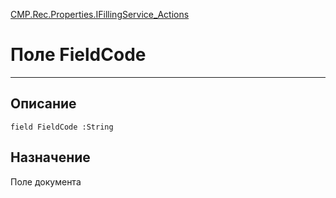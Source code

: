 ﻿---
Link: CMP.Rec.Properties.IFillingService_Actions.@FieldCode
---

<!---  Навигация
[Имя проекта](#) :
-->
[CMP.Rec.Properties.IFillingService_Actions](Default)

# Поле FieldCode
---

## Описание

    field FieldCode :String

<!--
## Аргументы{#Args}

### Аргумент1

Описание аргумента 1
-->

## Назначение

Поле документа

<!--
## Пример

    FieldCode...
-->

